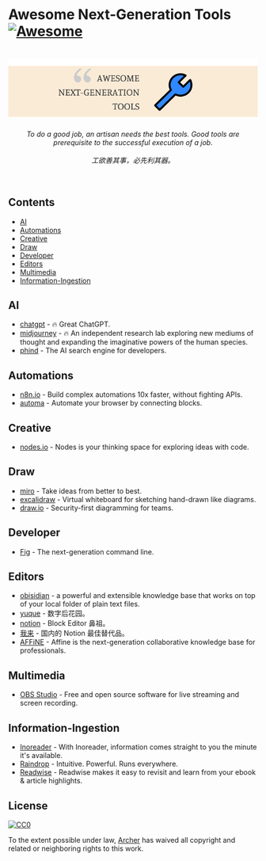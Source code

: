 # Awesome Next-Generation Tools [![Awesome](https://cdn.rawgit.com/sindresorhus/awesome/d7305f38d29fed78fa85652e3a63e154dd8e8829/media/badge.svg)](https://github.com/sindresorhus/awesome)

<h1 align="center">
  <img src="media/logo.png" alt="Tools">
  <br>
</h1>

<p align="center">
<em>To do a good job, an artisan needs the best tools. Good tools are prerequisite to the successful execution of a job.</em>
<br>
<br>
<em>工欲善其事，必先利其器。</em>
<br>
<br>
<br>
</p>

## Contents

- [AI](#AI)
- [Automations](#Automations)
- [Creative](#Creative)
- [Draw](#Draw)
- [Developer](#Developer)
- [Editors](#Editors)
- [Multimedia](#Multimedia)
- [Information-Ingestion](#Information-Ingestion)

## AI

- [chatgpt](https://chat.openai.com/) - 🔥 Great ChatGPT.
- [midjourney](https://www.midjourney.com/) - 🔥 An independent research lab exploring new mediums of thought and expanding the imaginative powers of the human species.
- [phind](https://www.phind.com/) - The AI search engine for developers.

## Automations

- [n8n.io](https://n8n.io) - Build complex automations 10x faster, without fighting APIs.
- [automa](https://www.automa.site/) - Automate your browser by connecting blocks.

## Creative

- [nodes.io](https://nodes.io) - Nodes is your thinking space for exploring ideas with code.

## Draw

- [miro](https://miro.com/) - Take ideas from better to best.
- [excalidraw](https://excalidraw.com/) - Virtual whiteboard for sketching hand-drawn like diagrams.
- [draw.io](https://app.diagrams.net/) - Security-first diagramming for teams.

## Developer

- [Fig](https://fig.io/) - The next-generation command line.

## Editors

- [obisidian](https://obsidian.md) - a powerful and extensible knowledge base that works on top of your local folder of plain text files.
- [yuque](https://www.yuque.com) - 数字后花园。
- [notion](https://www.notion.so) - Block Editor 鼻祖。
- [我来](https://wolai.com) - 国内的 Notion 最佳替代品。
- [AFFiNE](https://affine.pro/) - Affine is the next-generation collaborative knowledge base for professionals.

## Multimedia

- [OBS Studio](https://obsproject.com/) - Free and open source software for live streaming and screen recording.

## Information-Ingestion

- [Inoreader](https://www.inoreader.com/) - With Inoreader, information comes straight to you the minute it's available.
- [Raindrop](https://raindrop.io/) - Intuitive. Powerful. Runs everywhere.
- [Readwise](https://readwise.io/) - Readwise makes it easy to revisit and learn from your ebook & article highlights.

## License

[![CC0](http://mirrors.creativecommons.org/presskit/buttons/88x31/svg/cc-zero.svg)](https://creativecommons.org/publicdomain/zero/1.0/)

To the extent possible under law, [Archer](https://xiaoa.name) has waived all copyright and related or neighboring rights to this work.
